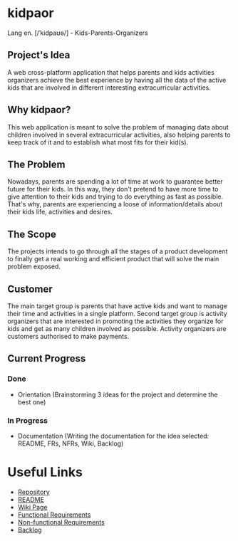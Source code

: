 # kidpaor
Lang en. [/ˈkidpaʊə/] - Kids-Parents-Organizers

## Project's Idea

A web cross-platform application that helps parents and kids activities organizers achieve the best experience by having all the data of the active kids that are involved in different interesting extracurricular activities.

## Why kidpaor?

This web application is meant to solve the problem of managing data about children involved in several extracurricular activities, also helping parents to keep track of it and to establish what most fits for their kid(s).

## The Problem

Nowadays, parents are spending a lot of time at work to guarantee better future for their kids. In this way, they don't pretend to have more time to give attention to their kids and trying to do everything as fast as possible. That's why, parents are experiencing a loose of information/details about their kids life, activities and desires.

## The Scope

The projects intends to go through all the stages of a product development to finally get a real working and efficient product that will solve the main problem exposed.

## Customer

The main target group is parents that have active kids and want to manage their time and activities in a single platform. Second target group is activity organizers that are interested in promoting the activities they organize for kids and get as many children involved as possible.
Activity organizers are customers authorised to make payments.

## Current Progress

### Done
* Orientation (Brainstorming 3 ideas for the project and determine the best one)

### In Progress
* Documentation (Writing the documentation for the idea selected: README, FRs, NFRs, Wiki, Backlog)

# Useful Links
* [Repository](https://github.com/CalincovNicolai/kidpaor)
* [README](https://www.google.com)
* [Wiki Page](https://github.com/CalincovNicolai/kidpaor/wiki)
* [Functional Requirements](https://github.com/CalincovNicolai/kidpaor/wiki/Functional-Requirements)
* [Non-functional Requirements](https://github.com/CalincovNicolai/kidpaor/wiki/Non-Functional-Requirements)
* [Backlog](https://github.com/users/CalincovNicolai/projects/4/views/1)
